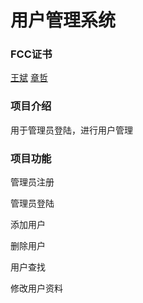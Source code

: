 # 用户管理系统
<h3>FCC证书</h3>
<a href="https://freecodecamp.cn/code-wangbin/front-end-certification">王斌</a>
<a href="https://freecodecamp.cn/smallbakaneko/front-end-certification">章哲</a>
<h3>项目介绍</h3>
<p>用于管理员登陆，进行用户管理</p>
<h3>项目功能</h3>
<p>管理员注册</p>
<p>管理员登陆</p>
<p>添加用户</p>
<p>删除用户</p>
<p>用户查找</p>
<p>修改用户资料</p>
